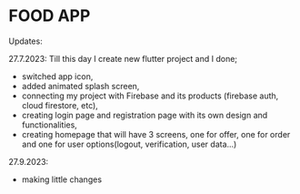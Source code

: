 # FOOD APP
Updates:

27.7.2023: Till this day I create new flutter project and I done;
- switched app icon,
- added animated splash screen,
- connecting my project with Firebase and its products (firebase auth, cloud firestore, etc),
- creating login page and registration page with its own design and functionalities,
- creating homepage that will have 3 screens, one for offer, one for order and one for user options(logout, verification, user data...)


27.9.2023:
- making little changes 
